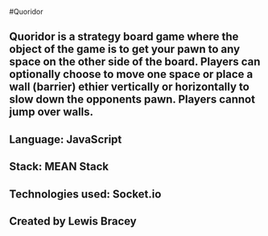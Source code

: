 #Quoridor
## Quoridor is a strategy board game where the object of the game is to get your pawn to any space on the other side of the board. Players can optionally choose to move one space or place a wall (barrier) ethier vertically or horizontally to slow down the opponents pawn. Players cannot jump over walls.
## Language: JavaScript
## Stack: MEAN Stack
## Technologies used: Socket.io
## Created by Lewis Bracey
